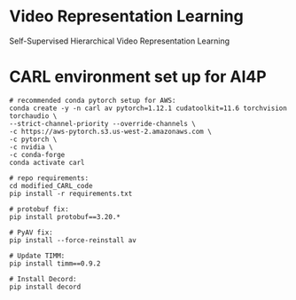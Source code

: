 # Video Representation Learning

Self-Supervised Hierarchical Video Representation Learning

# CARL environment set up for AI4P

```
# recommended conda pytorch setup for AWS:
conda create -y -n carl av pytorch=1.12.1 cudatoolkit=11.6 torchvision torchaudio \
--strict-channel-priority --override-channels \
-c https://aws-pytorch.s3.us-west-2.amazonaws.com \
-c pytorch \
-c nvidia \
-c conda-forge
conda activate carl

# repo requirements:
cd modified_CARL_code
pip install -r requirements.txt

# protobuf fix:
pip install protobuf==3.20.*

# PyAV fix:
pip install --force-reinstall av

# Update TIMM:
pip install timm==0.9.2

# Install Decord:
pip install decord
```
